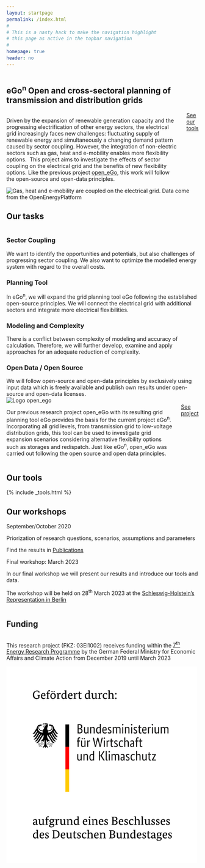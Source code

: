 ```yaml
---
layout: startpage
permalink: /index.html
#
# This is a nasty hack to make the navigation highlight
# this page as active in the topbar navigation
#
homepage: true
header: no
---
```



<div class="page__wrap">

  <section class="hero row row__wrap">
    <div class="columns">
      <h1 class="hero__header">
        <span class="hero__header--name">eGo<sup>n</sup></span>
        <span class="hero__header--text">Open and cross-sectoral planning of transmission and distribution grids</span>
      </h1>
    </div>
    <div class="hero__left large-7 columns">
      <p class="hero__subheader">
        Driven by the expansion of renewable generation capacity and the progressing electrification of other energy sectors, the electrical grid increasingly faces new challenges: fluctuating supply of renewable energy and simultaneously a changing demand pattern caused by sector coupling. However, the integration of non-electric sectors such as gas, heat and e-mobility enables more flexibility options. 
        This project aims to investigate the effects of sector coupling on the electrical grid and the benefits of new flexibility options. Like the previous project <a href="https://openegoproject.wordpress.com" title="open_eGo">open_eGo</a>, this work will follow the open-source and open-data principles.
      </p>
      <div class="hero__btn">
        <a href="/tools_data/" class="button hero__cta">See our tools</a>
      </div>
    </div>
    <div class="hero__right large-5 columns hero__img">
      <img src="images/HP_hero_img_v3_for_web.svg" alt="Gas, heat and e-mobility are coupled on the electrical grid. Data come from the OpenEnergyPlatform">
    </div>
  </section>

  <section class="tasks row row__wrap">
    <div class="small-12 columns tasks__header">
      <h2>Our tasks</h2>
    </div>
    <div class="small-12 columns">
      <div class="tasks__row row">
        <div class="tasks__item medium-6 columns">
          <div class="tasks__item-text">
            <h3 class="tasks__item-title">Sector Coupling</h3>
            We want to identify the opportunities and potentials, but also challenges of progressing sector coupling. We also want to optimize the modelled energy system with regard to the overall costs.
          </div>
        </div>
        <div class="tasks__item medium-6 columns">
          <div class="tasks__item-text">
            <h3 class="tasks__item-title">Planning Tool</h3>
            In eGo<sup>n</sup>, we will expand the grid planning tool eGo following the established open-source principles. We will connect the electrical grid with additional sectors and integrate more electrical flexibilities.
          </div>
        </div>
      </div>
    </div>
    <div class="small-12 columns">
      <div class="tasks__row row">
        <div class="tasks__item medium-6 columns">
          <div class="tasks__item-text">
          <h3 class="tasks__item-title">Modeling and Complexity</h3>
            There is a conflict between complexity of modeling and accuracy of calculation. Therefore, we will further develop, examine and apply approaches for an adequate reduction of complexity.
          </div>
        </div>
        <div class="tasks__item medium-6 columns">
          <div class="tasks__item-text">
            <h3 class="tasks__item-title">Open Data / Open Source</h3>
            We will follow open-source and open-data principles by exclusively using input data which is freely available and publish own results under open-source and open-data licenses. 
          </div>
        </div>
      </div>
    </div>
  </section>

  <section class="openego row row__wrap">
    <div class="columns openego__img">
      <img src="images/open_ego_logo.jpg" alt="Logo open_ego">
    </div>
    <div class="columns openego__text">
      <p>Our previous research project open_eGo with its resulting grid planning tool eGo provides the basis for the current project eGo<sup>n</sup>.  
Incorporating all grid levels, from transmission grid to low-voltage distribution grids, this tool can be used to investigate grid expansion scenarios considering alternative flexibility options such as storages and redispatch. Just like eGo<sup>n</sup>, open_eGo was carried out following the open source and open data principles.
      </p>
      <div class="openego__btn">
        <a href="https://openegoproject.wordpress.com" class="button">See project</a>
      </div>
    </div>
  </section>

  <section class="tools row row__wrap">
    <div class="columns tools__header">
      <h2>Our tools</h2>
    </div>
      {% include _tools.html %}
  </section>

  <section class="workshops row row__wrap">
    <div class="columns workshops__header">
      <h2>Our workshops</h2>
    </div>
    <div class="small-12 columns">
      <div class="workshops__row row">
        <div class="workshops__item medium-6 columns">
          <div class="workshops__item-text">
            <div class="workshops__item-date">
              September/October 2020
            </div>
            <p>Priorization of research questions, scenarios, assumptions and parameters</p>
            <p>Find the results in <a href="{{ site.url }}{{ site.baseurl }}/publications" title="Publications">Publications</a></p>
          </div>
        </div>
        <div class="workshops__item medium-6 columns">
          <div class="workshops__item-text">
            <div class="workshops__item-date">
              Final workshop: March 2023
            </div>
            <p>In our final workshop we will present our results and introduce our tools and data.</p>
            <p>The workshop will be held on 28<sup>th</sup> March 2023 at the <a href="https://www.schleswig-holstein.de/DE/landesregierung/ministerien-behoerden/LVB/lvb_node.html" title="">Schleswig-Holstein’s Representation in Berlin</a></p>
          </div>
        </div>
      </div>
    </div>
  </section>

  <section class="funding row row__wrap">
    <div class="columns funding__header">
      <h2>Funding</h2>
    </div>
    <div class="columns funding__text">
      <p>This research project (FKZ: 03EI1002) receives funding within the <a href="https://www.energieforschung.de/energieforschungspolitik/energieforschungsprogramm" title="">7<sup>th</sup> Energy Research Programme</a> by the German Federal Ministry for Economic Affairs and Climate Action from December 2019 until March 2023</p>
    </div>
    <div class="columns funding__logo">
      <a href="https://www.bmwi.de/" title="Zur BMWI Website">
        <img src="images/BMWK.png" alt="Promoted by the Federal Ministry for Economic Affairs and Climate Action">
      </a>
    </div>
  </section>

</div>
